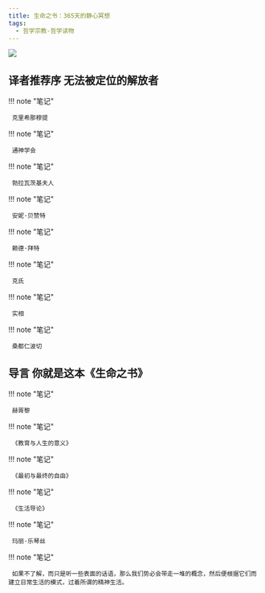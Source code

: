 ```yaml
---
title: 生命之书：365天的静心冥想
tags:
  - 哲学宗教-哲学读物
---
```


![](https://cdn.weread.qq.com/weread/cover/88/3300018688/s_3300018688.jpg)


## 译者推荐序 无法被定位的解放者




!!! note "笔记"

	 克里希那穆提 


!!! note "笔记"

	 通神学会 


!!! note "笔记"

	 勃拉瓦茨基夫人 


!!! note "笔记"

	 安妮·贝赞特 


!!! note "笔记"

	 赖德·拜特 


!!! note "笔记"

	 克氏 


!!! note "笔记"

	 实相 


!!! note "笔记"

	 桑都仁波切 


## 导言 你就是这本《生命之书》




!!! note "笔记"

	 赫胥黎 


!!! note "笔记"

	 《教育与人生的意义》 


!!! note "笔记"

	 《最初与最终的自由》 


!!! note "笔记"

	 《生活导论》 


!!! note "笔记"

	 玛丽·乐琴丝 


!!! note "笔记"

	 如果不了解，而只是听一些表面的话语，那么我们势必会带走一堆的概念，然后便根据它们而建立日常生活的模式，过着所谓的精神生活。 

